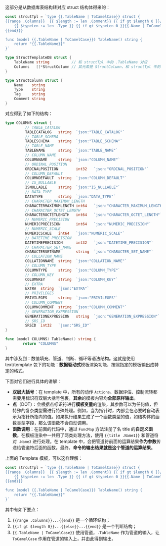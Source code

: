 这部分是从数据库表结构转对应 struct 结构体得来的：

~~~go
const strcutTpl = `type {{.TableName | ToCamelCase}} struct {
{{range .Columns}}	{{ $length := len .Comment}} {{ if gt $length 0 }}// {{.Comment}} {{else}}// {{.Name}} {{ end }}
	{{ $typeLen := len .Type }} {{ if gt $typeLen 0 }}{{.Name | ToCamelCase}}	{{.Type}}	{{.Tag}}{{ else }}{{.Name}}{{ end }}
{{end}}}

func (model {{.TableName | ToCamelCase}}) TableName() string {
	return "{{.TableName}}"
}`

type StructTemplateDB struct {
	TableName string          // 和 structTpl 中的 .TableName 对应
	Columns   []*StructColumn // 其元素是 StructColumn，和 structTpl 中的 .Columns 对应
}

type StructColumn struct {
	Name    string
	Type    string
	Tag     string
	Comment string
}
~~~

对应得到了如下的结构：

~~~go
type COLUMNS struct {
         // TABLE_CATALOG 
         TABLECATALOG   string  `json:"TABLE_CATALOG"`
         // TABLE_SCHEMA 
         TABLESCHEMA    string  `json:"TABLE_SCHEMA"`
         // TABLE_NAME
         TABLENAME      string  `json:"TABLE_NAME"`
         // COLUMN_NAME
         COLUMNNAME     string  `json:"COLUMN_NAME"`
         // ORDINAL_POSITION
         ORDINALPOSITION        int32   `json:"ORDINAL_POSITION"`
         // COLUMN_DEFAULT
         COLUMNDEFAULT  string  `json:"COLUMN_DEFAULT"`
         // IS_NULLABLE
         ISNULLABLE     string  `json:"IS_NULLABLE"`
         // DATA_TYPE
         DATATYPE       string  `json:"DATA_TYPE"`
         // CHARACTER_MAXIMUM_LENGTH
         CHARACTERMAXIMUMLENGTH int64   `json:"CHARACTER_MAXIMUM_LENGTH"`
         // CHARACTER_OCTET_LENGTH
         CHARACTEROCTETLENGTH   int64   `json:"CHARACTER_OCTET_LENGTH"`
         // NUMERIC_PRECISION
         NUMERICPRECISION       int64   `json:"NUMERIC_PRECISION"`
         // NUMERIC_SCALE
         NUMERICSCALE   int64   `json:"NUMERIC_SCALE"`
         // DATETIME_PRECISION
         DATETIMEPRECISION      int32   `json:"DATETIME_PRECISION"`
         // CHARACTER_SET_NAME
         CHARACTERSETNAME       string  `json:"CHARACTER_SET_NAME"`
         // COLLATION_NAME
         COLLATIONNAME  string  `json:"COLLATION_NAME"`
         // COLUMN_TYPE
         COLUMNTYPE     string  `json:"COLUMN_TYPE"`
         // COLUMN_KEY
         COLUMNKEY      string  `json:"COLUMN_KEY"`
         // EXTRA
         EXTRA  string  `json:"EXTRA"`
         // PRIVILEGES
         PRIVILEGES     string  `json:"PRIVILEGES"`
         // COLUMN_COMMENT
         COLUMNCOMMENT  string  `json:"COLUMN_COMMENT"`
         // GENERATION_EXPRESSION
         GENERATIONEXPRESSION   string  `json:"GENERATION_EXPRESSION"`
         // SRS_ID
         SRSID  int32   `json:"SRS_ID"`
}

func (model COLUMNS) TableName() string {
        return "COLUMNS"
}
~~~

其中涉及到：数值填充、管道、判断、循环等语法结构。这就是使用 text/template 包下的功能：**数据驱动式**模板渲染功能，按照指定的模板输出成特定的格式。

下面对它们进行具体的讲解：

* **双层大括号**：在 template 中，所有的动作 `Actions`、数据评估、控制流转都需要用标识符双层大括号包裹，**其余**的模板内容均**全部原样输出**。
* **点**（DOT）：会根据点标识符进行**模板变量**的渲染，其参数可以为任何值，但特殊的复杂类型需进行特殊处理。例如，当为指针时，内部会在必要时自动表示为指针所指向的值。如果执行结果生成了一个函数类型的值，如结构体的函数类型字段，那么该函数不会自动调用。
* **函数调用**：在前面的代码中，通过 `FuncMap` 方法注册了名 title 的**自定义函数**。在模板渲染中一共用了两类处理方法，使用 `{{title .Name1}}` 和管道符对 `.Name3` 进行处理。在 template 中，会把管道符前面的运算结果**作为参数**传递给管道符后面的函数，最终，**命令的输出结果就是这个管道的运算结果**。

上面的 Template 模板，可以这样理解：

~~~go
const strcutTpl = `type {{.TableName | ToCamelCase}} struct {
{{range .Columns}}	{{ $length := len .Comment}} {{ if gt $length 0 }}// {{.Comment}} {{else}}// {{.Name}} {{ end }}
	{{ $typeLen := len .Type }} {{ if gt $typeLen 0 }}{{.Name | ToCamelCase}}	{{.Type}}	{{.Tag}}{{ else }}{{.Name}}{{ end }}
{{end}}}

func (model {{.TableName | ToCamelCase}}) TableName() string {
	return "{{.TableName}}"
}`
~~~

其中有如下要点：

1. `{{range .Columns}}...{{end}}` 是一个循环结构；
2. `{{if gt $length 0}}...{{else}}...{{end}}` 是一个判断结构；
3. `{{.TableName | ToCamelCase}}` 使用管道，`.TableName` 作为管道的输入，让 `ToCamelCase` 作用在管道的输入上，并由此得到输出。

